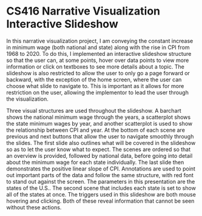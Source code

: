 # CS416 Narrative Visualization Interactive Slideshow

In this narrative visualization project, I am conveying the constant increase in minimum wage (both national and state) along with the rise in CPI from 1968 to 2020. To do this, I implemented an interactive slideshow structure so that the user can, at some points, hover over data points to view more information or click on textboxes to see more details about a topic. The slideshow is also restricted to allow the user to only go a page forward or backward, with the exception of the home screen, where the user can choose what slide to navigate to. This is important as it allows for more restriction on the user, allowing the implementor to lead the user through the visualization.

Three visual structures are used throughout the slideshow. A barchart shows the national minimum wage through the years, a scatterplot shows the state minimum wages by year, and another scatterplot is used to show the relationship between CPI and year. At the bottom of each scene are previous and next buttons that allow the user to navigate smoothly through the slides. The first slide also outlines what will be covered in the slideshow so as to let the user know what to expect. The scenes are ordered so that an overview is provided, followed by national data, before going into detail about the minimum wage for each state individually. The last slide then demonstrates the positive linear slope of CPI. Annotations are used to point out important parts of the data and follow the same structure, with red font to stand out against the screen. The parameters in this presentation are the states of the U.S.. The second scene that includes each state is set to show all of the states at once. The triggers used in this slideshow are both mouse hovering and clicking. Both of these reveal information that cannot be seen without these actions.
